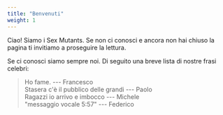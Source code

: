 ```yaml
---
title: "Benvenuti"
weight: 1
---
```


Ciao! Siamo i Sex Mutants. Se non ci conosci e ancora non hai chiuso la pagina ti invitiamo a proseguire la lettura.  

Se ci conosci siamo sempre noi.
Di seguito una breve lista di nostre frasi celebri:  

> Ho fame. --- Francesco  
> Stasera c'è il pubblico delle grandi --- Paolo  
> Ragazzi io arrivo e imbocco --- Michele  
> "messaggio vocale 5:57" --- Federico  

